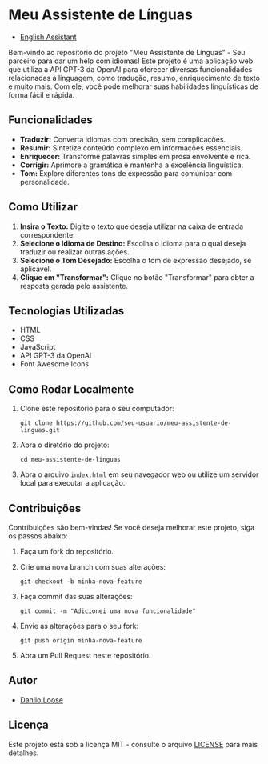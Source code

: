 # Meu Assistente de Línguas
- [English Assistant](https://englishassistant.000webhostapp.com/)

Bem-vindo ao repositório do projeto "Meu Assistente de Línguas" - Seu parceiro para dar um help com idiomas! Este projeto é uma aplicação web que utiliza a API GPT-3 da OpenAI para oferecer diversas funcionalidades relacionadas à linguagem, como tradução, resumo, enriquecimento de texto e muito mais. Com ele, você pode melhorar suas habilidades linguísticas de forma fácil e rápida.

## Funcionalidades

- **Traduzir:** Converta idiomas com precisão, sem complicações.
- **Resumir:** Sintetize conteúdo complexo em informações essenciais.
- **Enriquecer:** Transforme palavras simples em prosa envolvente e rica.
- **Corrigir:** Aprimore a gramática e mantenha a excelência linguística.
- **Tom:** Explore diferentes tons de expressão para comunicar com personalidade.

## Como Utilizar

1. **Insira o Texto:** Digite o texto que deseja utilizar na caixa de entrada correspondente.
2. **Selecione o Idioma de Destino:** Escolha o idioma para o qual deseja traduzir ou realizar outras ações.
3. **Selecione o Tom Desejado:** Escolha o tom de expressão desejado, se aplicável.
4. **Clique em "Transformar":** Clique no botão "Transformar" para obter a resposta gerada pelo assistente.

## Tecnologias Utilizadas

- HTML
- CSS
- JavaScript
- API GPT-3 da OpenAI
- Font Awesome Icons

## Como Rodar Localmente

1. Clone este repositório para o seu computador:

   ```shell
   git clone https://github.com/seu-usuario/meu-assistente-de-linguas.git
   ```

2. Abra o diretório do projeto:

   ```shell
   cd meu-assistente-de-linguas
   ```

3. Abra o arquivo `index.html` em seu navegador web ou utilize um servidor local para executar a aplicação.

## Contribuições

Contribuições são bem-vindas! Se você deseja melhorar este projeto, siga os passos abaixo:

1. Faça um fork do repositório.
2. Crie uma nova branch com suas alterações:

   ```shell
   git checkout -b minha-nova-feature
   ```

3. Faça commit das suas alterações:

   ```shell
   git commit -m "Adicionei uma nova funcionalidade"
   ```

4. Envie as alterações para o seu fork:

   ```shell
   git push origin minha-nova-feature
   ```

5. Abra um Pull Request neste repositório.

## Autor

- [Danilo Loose](https://github.com/DanLoose)

## Licença

Este projeto está sob a licença MIT - consulte o arquivo [LICENSE](LICENSE) para mais detalhes.